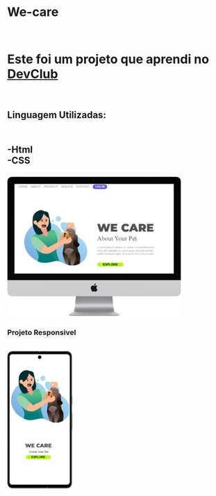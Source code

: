 # We-care
<br>
<h1>Este foi um projeto que aprendi no <a href="https://rodolfomori.com.br/devclub/">DevClub</a></h1>
<br>
<h2>Linguagem Utilizadas:<h2/>
<br>
  -Html
  <br>
  -CSS
  <br>
  <br>
<img src="https://github.com/ElderLopes/We-care/blob/master/img/iMac%2027-inch%20Mockup.png?raw=true" width= 400px/>
<br>
  <h3> Projeto Responsivel</h3>
  <br>
  <img src="https://github.com/ElderLopes/We-care/blob/master/img/Pixel%207%20Pro%20Mockup.png?raw=true" width= 150px/>
